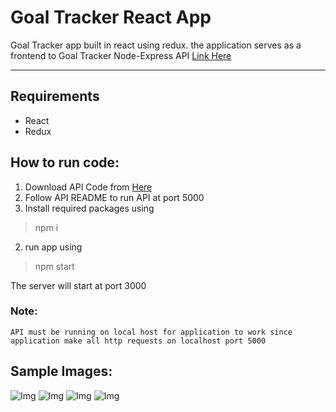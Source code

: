 # Goal Tracker React App
Goal Tracker app built in react using redux.
the application serves as a frontend to Goal Tracker Node-Express API
[Link Here](https://github.com/SaadJamilAkhtar/node-goal-api)
___
## Requirements
- React
- Redux

## How to run code:
1. Download API Code from [Here](https://github.com/SaadJamilAkhtar/node-goal-api)
2. Follow API README to run API at port 5000
3. Install required packages using
> npm i
2. run app using
> npm start

The server will start at port 3000

### Note:
    API must be running on local host for application to work since application make all http requests on localhost port 5000

## Sample Images:
![Img](https://github.com/SaadJamilAkhtar/Project-Images/blob/master/goalapp1.png?raw=true)
![Img](https://github.com/SaadJamilAkhtar/Project-Images/blob/master/goalapp2.png?raw=true)
![Img](https://github.com/SaadJamilAkhtar/Project-Images/blob/master/goalapp3.png?raw=true)
![Img](https://github.com/SaadJamilAkhtar/Project-Images/blob/master/goalapp4.png?raw=true)

